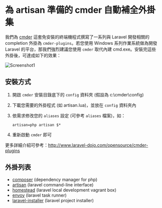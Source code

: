 # 為 artisan 準備的 cmder 自動補全外掛集

我們為 [cmder](http://bliker.github.io/cmder/) 這套免安裝的終端機程式撰寫了一系列與 Laravel 開發相關的 completion 外掛為 `cmder-plugins`。若您使用 Windows 系列作業系統做為開發 Laravel 的平台，那我們強烈建議您使用 `cmder` 取代內建 cmd.exe。安裝完這些外掛後，可達成如下的效果：

![Screenshot1](https://raw.github.com/laravel-dojo/cmder-plugins/master/images/screenshot.gif)

## 安裝方式

1. 開啟 `cmder` 安裝目錄底下的 `config` 資料夾 (假設為 c:\cmder\config)
2. 下載您需要的外掛程式 (如 artisan.lua)，並放在 `config` 資料夾內
3. 依需求修改您的 `aliases` 設定 (可參考 `aliases` 檔案)，如：

    ```
	artisan=php artisan $*
    ```

4. 重新啟動 `cmder` 即可

更多詳細介紹可參考：<http://www.laravel-dojo.com/opensource/cmder-plugins>


## 外掛列表

* [composer](https://getcomposer.org/) (dependency manager for php)
* [artisan](http://laravel.com/docs/5.1/artisan) (laravel command-line interface)
* [homestead](https://packagist.org/packages/laravel/homestead) (laravel local development vagrant box)
* [envoy](https://packagist.org/packages/laravel/envoy) (laravel task runner)
* [laravel-installer](https://packagist.org/packages/laravel/installer) (laravel project installer)
